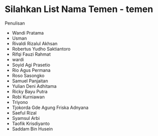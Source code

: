 # Silahkan List Nama Temen - temen

Penulisan

- Wandi Pratama
- Usman
- Rivaldi Rizalul Akhsan
- Robertus Yudho Saktiantoro
- Rifqi Fauzi Rahmat
- wardi
- Soyid Agi Prasetio
- Rio Agus Permana
- Roso Sasongko
- Samuel Panjaitan
- Yulian Deni Adhitama
- Ricky Bayu Putra
- Robi Kurniawan
- Triyono
- Tjokorda Gde Agung Friska Adnyana
- Saeful Rizal
- Syamsul Arbi
- Taofik Krisdiyanto
- Saddam Bin Husein
